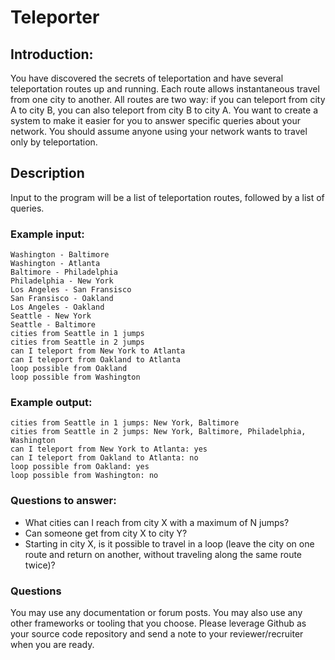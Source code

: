 # Teleporter

## Introduction:
You have discovered the secrets of teleportation and have several teleportation routes up and running. Each route allows instantaneous travel from one city to another. All routes are two way: if you can teleport from city A to city B, you can also teleport from city B to city A. You want to create a system to make it easier for you to answer specific queries about your network. You should assume anyone using your network wants to travel only by teleportation.

## Description
Input to the program will be a list of teleportation routes, followed by a list of queries.

### Example input:
```
Washington - Baltimore
Washington - Atlanta
Baltimore - Philadelphia
Philadelphia - New York
Los Angeles - San Fransisco
San Fransisco - Oakland
Los Angeles - Oakland
Seattle - New York
Seattle - Baltimore
cities from Seattle in 1 jumps
cities from Seattle in 2 jumps
can I teleport from New York to Atlanta
can I teleport from Oakland to Atlanta
loop possible from Oakland
loop possible from Washington
```

### Example output:
```
cities from Seattle in 1 jumps: New York, Baltimore
cities from Seattle in 2 jumps: New York, Baltimore, Philadelphia, Washington
can I teleport from New York to Atlanta: yes
can I teleport from Oakland to Atlanta: no
loop possible from Oakland: yes
loop possible from Washington: no
```

### Questions to answer:

* What cities can I reach from city X with a maximum of N jumps?
* Can someone get from city X to city Y?
* Starting in city X, is it possible to travel in a loop (leave the city on one route and return on another, without traveling along the same route twice)?

### Questions
You may use any documentation or forum posts. You may also use any other frameworks or tooling that you choose.  Please leverage Github as your source code repository and send a note to your reviewer/recruiter when you are ready.
